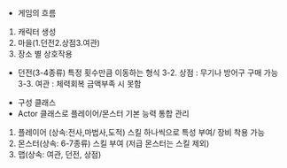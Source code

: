 * 게임의 흐름
1. 캐릭터 생성
2. 마을(1.던전2.상점3.여관)
3. 장소 별 상호작용
  - 던전(3-4종류) 특정 횟수만큼 이동하는 형식
  3-2. 상점 : 무기나 방어구 구매 가능
  3-3. 여관 : 체력회복 금액부족 시 못함

* 구성 클래스
* Actor 클래스로 플레이어/몬스터 기본 능력 통합 관리
1. 플레이어 (상속:전사,마법사,도적) 스킬 하나씩으로 특성 부여/ 장비 착용 가능
2. 몬스터(상속: 6-7종류) 스킬 부여 (저급 몬스터는 스킬 제외)
3. 맵(상속: 여관, 던전, 상점)

